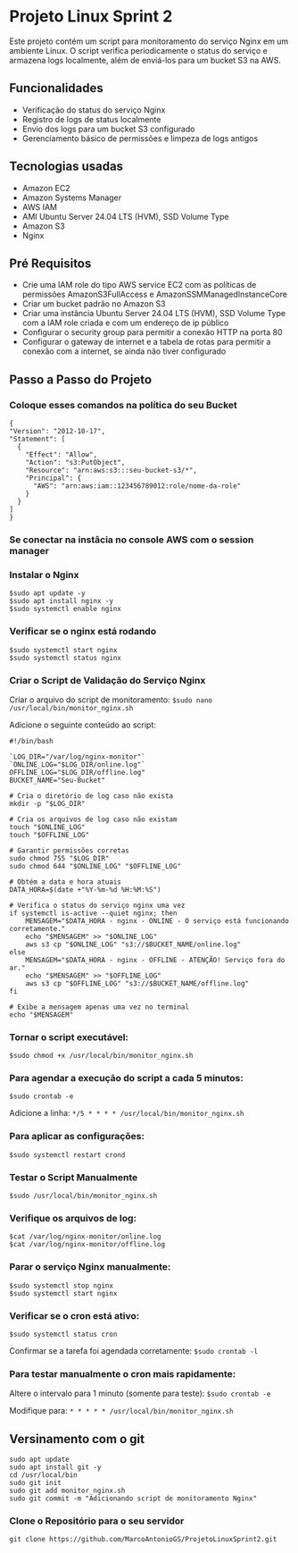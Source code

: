 # Projeto Linux Sprint 2
Este projeto contém um script para monitoramento do serviço Nginx em um ambiente Linux. O script verifica periodicamente o status do serviço e armazena logs localmente, além de enviá-los para um bucket S3 na AWS.

## Funcionalidades
- Verificação do status do serviço Nginx
- Registro de logs de status localmente
- Envio dos logs para um bucket S3 configurado
- Gerenciamento básico de permissões e limpeza de logs antigos

## Tecnologias usadas 
- Amazon EC2
- Amazon Systems Manager
- AWS IAM
- AMI Ubuntu Server 24.04 LTS (HVM), SSD Volume Type
- Amazon S3
- Nginx
  
## Pré Requisitos 
- Crie uma IAM role do tipo AWS service EC2 com as políticas de permissões AmazonS3FullAccess e AmazonSSMManagedInstanceCore
- Criar um bucket padrão no Amazon S3
- Criar uma instância Ubuntu Server 24.04 LTS (HVM), SSD Volume Type com a IAM role criada e com um endereço de ip público 
- Configurar o security group para permitir a conexão HTTP na porta 80
- Configurar o gateway de internet e a tabela de rotas para permitir a conexão com a internet, se ainda não tiver configurado

## Passo a Passo do Projeto
  ### Coloque esses comandos na política do seu Bucket
  ```
  {
  "Version": "2012-10-17",
  "Statement": [
    {
      "Effect": "Allow",
      "Action": "s3:PutObject",
      "Resource": "arn:aws:s3:::seu-bucket-s3/*",
      "Principal": {
        "AWS": "arn:aws:iam::123456789012:role/nome-da-role"
      }
    }
  ]
}
```
### Se conectar na instâcia no console AWS com o session manager

### Instalar o Nginx
```
$sudo apt update -y
$sudo apt install nginx -y
$sudo systemctl enable nginx
```
### Verificar se o nginx está rodando
```
$sudo systemctl start nginx
$sudo systemctl status nginx
```
### Criar o Script de Validação do Serviço Nginx
Criar o arquivo do script de monitoramento:
`$sudo nano /usr/local/bin/monitor_nginx.sh`

Adicione o seguinte conteúdo ao script:
```
#!/bin/bash

`LOG_DIR="/var/log/nginx-monitor"`
`ONLINE_LOG="$LOG_DIR/online.log"`
OFFLINE_LOG="$LOG_DIR/offline.log"
BUCKET_NAME="Seu-Bucket"

# Cria o diretório de log caso não exista
mkdir -p "$LOG_DIR"

# Cria os arquivos de log caso não existam
touch "$ONLINE_LOG"
touch "$OFFLINE_LOG"

# Garantir permissões corretas
sudo chmod 755 "$LOG_DIR"
sudo chmod 644 "$ONLINE_LOG" "$OFFLINE_LOG"

# Obtém a data e hora atuais
DATA_HORA=$(date +"%Y-%m-%d %H:%M:%S")

# Verifica o status do serviço nginx uma vez
if systemctl is-active --quiet nginx; then
    MENSAGEM="$DATA_HORA - nginx - ONLINE - O serviço está funcionando corretamente."
    echo "$MENSAGEM" >> "$ONLINE_LOG"
    aws s3 cp "$ONLINE_LOG" "s3://$BUCKET_NAME/online.log"
else
    MENSAGEM="$DATA_HORA - nginx - OFFLINE - ATENÇÃO! Serviço fora do ar."
    echo "$MENSAGEM" >> "$OFFLINE_LOG"
    aws s3 cp "$OFFLINE_LOG" "s3://$BUCKET_NAME/offline.log"
fi

# Exibe a mensagem apenas uma vez no terminal
echo "$MENSAGEM"
```
### Tornar o script executável:
`$sudo chmod +x /usr/local/bin/monitor_nginx.sh`

### Para agendar a execução do script a cada 5 minutos:
`$sudo crontab -e`

Adicione a linha:
`*/5 * * * * /usr/local/bin/monitor_nginx.sh`

### Para aplicar as configurações:
`$sudo systemctl restart crond`

### Testar o Script Manualmente
`$sudo /usr/local/bin/monitor_nginx.sh`

### Verifique os arquivos de log:
```
$cat /var/log/nginx-monitor/online.log
$cat /var/log/nginx-monitor/offline.log
```
### Parar o serviço Nginx manualmente:
```
$sudo systemctl stop nginx
$sudo systemctl start nginx
```
### Verificar se o cron está ativo:
`$sudo systemctl status cron`

  Confirmar se a tarefa foi agendada corretamente:
 `$sudo crontab -l`

### Para testar manualmente o cron mais rapidamente:
  Altere o intervalo para 1 minuto (somente para teste):
  `$sudo crontab -e`
  
  Modifique para:
  `* * * * * /usr/local/bin/monitor_nginx.sh`
  
## Versinamento com o git
```
sudo apt update
sudo apt install git -y
cd /usr/local/bin
sudo git init
sudo git add monitor_nginx.sh
sudo git commit -m "Adicionando script de monitoramento Nginx"
```
### Clone o Repositório para o seu servidor
`git clone https://github.com/MarcoAntonioGS/ProjetoLinuxSprint2.git`




